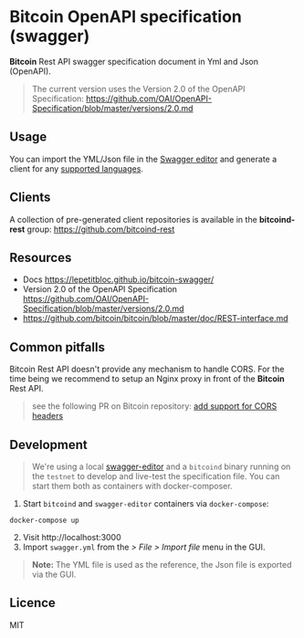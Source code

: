 # Bitcoin OpenAPI specification (swagger)
**Bitcoin** Rest API swagger specification document in Yml and Json (OpenAPI).

> The current version uses the Version 2.0 of the OpenAPI Specification:
> https://github.com/OAI/OpenAPI-Specification/blob/master/versions/2.0.md

## Usage
You can import the YML/Json file in the [Swagger editor](http://editor.swagger.io/) and generate a client for any [supported languages](https://swagger.io/open-source-integrations/).

## Clients
A collection of pre-generated client repositories is available in the **bitcoind-rest** group:
https://github.com/bitcoind-rest

## Resources
* Docs https://lepetitbloc.github.io/bitcoin-swagger/
* Version 2.0 of the OpenAPI Specification https://github.com/OAI/OpenAPI-Specification/blob/master/versions/2.0.md
* https://github.com/bitcoin/bitcoin/blob/master/doc/REST-interface.md

## Common pitfalls
Bitcoin Rest API doesn't provide any mechanism to handle CORS. For the time being we recommend to setup an Nginx proxy in front of the **Bitcoin** Rest API.

> see the following PR on Bitcoin repository:
> [add support for CORS headers](https://github.com/bitcoin/bitcoin/pull/12040)

## Development
> We're using a local [swagger-editor](https://github.com/swagger-api/swagger-editor) and a `bitcoind` binary running on the `testnet` to develop and live-test the specification file.
> You can start them both as containers with docker-composer.

1. Start `bitcoind` and `swagger-editor` containers via `docker-compose`:
```
docker-compose up
```
2. Visit http://localhost:3000
3. Import `swagger.yml` from the *> File > Import file* menu in the GUI.

> **Note:** The YML file is used as the reference, the Json file is exported via the GUI.

## Licence
MIT